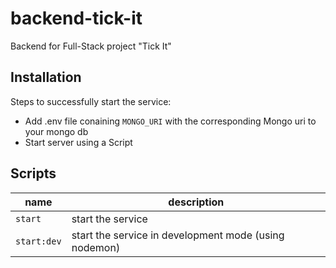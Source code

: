 # backend-tick-it
Backend for Full-Stack project "Tick It"

## Installation
Steps to successfully start the service:
- Add .env file conaining `MONGO_URI` with the corresponding Mongo uri to your mongo db
- Start server using a Script


## Scripts

|name|description|
|-----|-----|
|`start`| start the service |
|`start:dev`| start the service in development mode (using nodemon)|